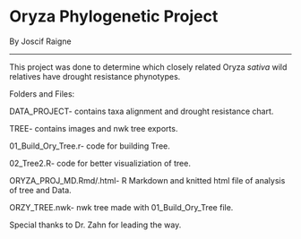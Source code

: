 # Oryza Phylogenetic Project
By Joscif Raigne
___
 
This project was done to determine which closely related Oryza *sativa* wild relatives have drought resistance phynotypes.

Folders and Files:

DATA_PROJECT- contains taxa alignment and drought resistance chart.

TREE- contains images and nwk tree exports.

01_Build_Ory_Tree.r- code for building Tree.

02_Tree2.R- code for better visualiziation of tree.

ORYZA_PROJ_MD.Rmd/.html- R Markdown and knitted html file of analysis of tree and Data.

ORZY_TREE.nwk- nwk tree made with 01_Build_Ory_Tree file.


Special thanks to Dr. Zahn for leading the way.
